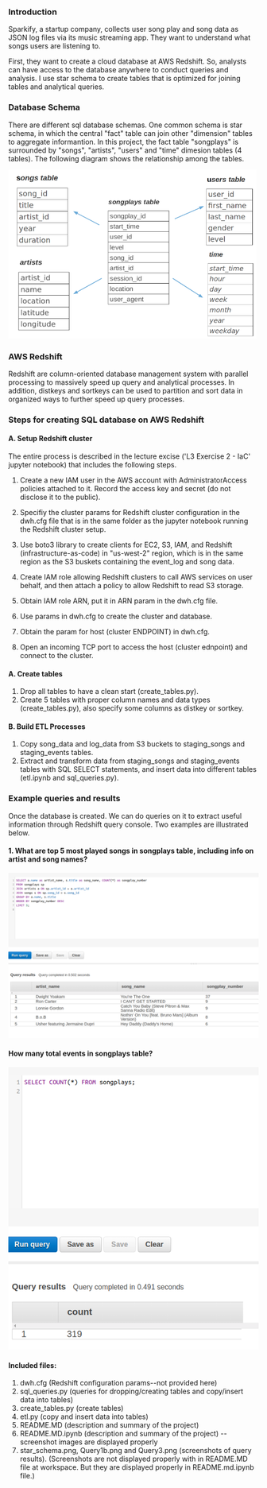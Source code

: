 
### Introduction


Sparkify, a startup company, collects user song play and song data as JSON log files via its music streaming app.  They want to understand what songs users are listening to. 

First, they want to create a cloud database at AWS Redshift.  So, analysts can have access to the database anywhere to conduct queries and analysis.  I use star schema to create tables that is optimized for joining tables and analytical queries. 

### Database Schema

There are different sql database schemas.  One common schema is star schema, in which the central "fact" table can join other "dimension" tables to aggregate informantion.  In this project, the fact table "songplays" is surrounded by "songs", "artists", "users" and "time" dimesion tables (4 tables). The following diagram shows the relationship among the tables.    

<img src="star_schema.png" style="width:500px;height:340px;">


### AWS Redshift

Redshift are column-oriented database management system with parallel processing to massively speed up query and analytical processes. In addition, distkeys and sortkeys can be used to partition and sort data in organized ways to further speed up query processes.

### Steps for creating SQL database on AWS Redshift

#### A. Setup Redshift cluster 

The entire process is described in the lecture excise ('L3 Exercise 2 - IaC' jupyter notebook) that includes the following steps. 

1. Create a new IAM user in the AWS account with AdministratorAccess policies attached to it.  Record the access key and secret (do not disclose it to the public).   
2. Specifiy the cluster params for Redshift cluster configuration in the dwh.cfg file that is in the same folder as the jupyter notebook running the Redshift cluster setup. 

3. Use boto3 library to create clients for EC2, S3, IAM, and Redshift (infrastructure-as-code) in "us-west-2" region, which is in the same region as the S3 buskets containing the event_log and song data. 

4. Create IAM role allowing Redshift clusters to call AWS services on user behalf, and then attach a policy to allow Redshift to read S3 storage.  

5. Obtain IAM role ARN, put it in ARN param in the dwh.cfg file.  

6. Use params in dwh.cfg to create the cluster and database.  

7. Obtain the param for host (cluster ENDPOINT) in dwh.cfg.  

8. Open an incoming TCP port to access the host (cluster ednpoint) and connect to the cluster.  

#### A. Create tables
1. Drop all tables to have a clean start (create_tables.py). 
2. Create 5 tables with proper column names and data types (create_tables.py), also specify some columns as distkey or sortkey. 

#### B. Build ETL Processes
1. Copy song_data and log_data from S3 buckets to staging_songs and staging_events tables. 
2. Extract and transform data from staging_songs and staging_events tables with SQL SELECT statements, and insert data into different tables (etl.ipynb and sql_queries.py). 

###  Example queries and results
Once the database is created.  We can do queries on it to extract useful information through Redshift query console.  Two examples are illustrated below.   

#### 1.  What are top 5 most played songs in songplays table, including info on artist and song names?

![picture](Query1b.png)


#### How many total events in  songplays table?

![picture](Query3.png)


#### Included files: 
1. dwh.cfg (Redshift configuration params--not provided here)
2. sql_queries.py (queries for dropping/creating tables and copy/insert data into tables)
3. create_tables.py (create tables)
4. etl.py (copy and insert data into tables)
5. README.MD (description and summary of the project)
6. README.MD.ipynb (description and summary of the project) -- screenshot images are displayed properly
7. star_schema.png, Query1b.png and Query3.png (screenshots of query results). 
(Screenshots are not displayed properly with in README.MD file at workspace.  But they are displayed properly in README.md.ipynb file.)  

